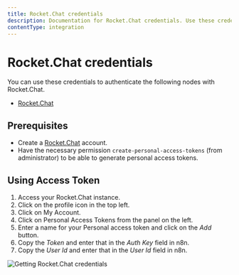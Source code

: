 ```yaml
---
title: Rocket.Chat credentials
description: Documentation for Rocket.Chat credentials. Use these credentials to authenticate Rocket.Chat in n8n, a workflow automation platform.
contentType: integration
---
```


# Rocket.Chat credentials

You can use these credentials to authenticate the following nodes with Rocket.Chat.

- [Rocket.Chat](/integrations/builtin/app-nodes/n8n-nodes-base.rocketchat/)

## Prerequisites

- Create a [Rocket.Chat](https://rocket.chat/) account.
- Have the necessary permission `create-personal-access-tokens` (from administrator) to be able to generate personal access tokens.

## Using Access Token

1. Access your Rocket.Chat instance.
2. Click on the profile icon in the top left.
3. Click on My Account.
4. Click on Personal Access Tokens from the panel on the left.
5. Enter a name for your Personal access token and click on the *Add* button.
6. Copy the *Token* and enter that in the *Auth Key* field in n8n.
7. Copy the *User Id* and enter that in the *User Id* field in n8n.

![Getting Rocket.Chat credentials](/_images/integrations/builtin/credentials/rocketchat/using-access-token.gif)

